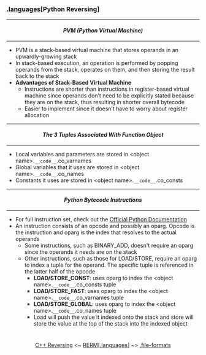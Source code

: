 ### [.languages](languages.md)[__Python Reversing__]

---
#### *<p align='center'> PVM (Python Virtual Machine) </p>*
---
* PVM is a stack-based virtual machine that stores operands in an upwardly-growing stack
* In stack-based execution, an operation is performed by popping operands from the stack, operates on them, and then storing the result back to the stack
* __Advantages of Stack-Based Virtual Machine__
  * Instructions are shorter than instructions in register-based virtual machine since operands don’t need to be explicitly stated because they are on the stack, thus resulting in shorter overall bytecode 
  * Easier to implement since it doesn’t have to worry about register allocation 

---
#### *<p align='center'> The 3 Tuples Associated With Function Object </p>*
---
* Local variables and parameters are stored in &lt;object name&gt;.`__code__`.co_varnames
* Global variables that it uses are stored in &lt;object name&gt;.`__code__`.co_names
* Constants it uses are stored in &lt;object name&gt;.`__code__`.co_consts

---
#### *<p align='center'> Python Bytecode Instructions </p>*
---
* For full instruction set, check out the [Official Python Documentation](https://docs.python.org/2/library/dis.html)
* An instruction consists of an opcode and possibly an oparg. Opcode is the instruction and oparg is the index that resolves to the actual operands
  * Some instructions, such as BINARY_ADD, doesn't require an oparg since the operands it needs are on the stack 
  * Other instructions, such as those for LOAD/STORE, require an oparg to index a tuple for the operand. The specific tuple is referenced in the latter half of the opcode
    * __LOAD/STORE_CONST__: uses oparg to index the &lt;object name&gt;.`__code__`.co_consts tuple 
    * __LOAD/STORE_FAST__: uses oparg to index the &lt;object name&gt;.`__code__`.co_varnames tuple
    * __LOAD/STORE_GLOBAL__: uses oparg to index the &lt;object name&gt;.`__code__`.co_names tuple
    * Load will push the value it indexed onto the stack and store will store the value at the top of the stack into the indexed object

#
<p align='center'><a href="C++_Reversing.md">C++ Reversing</a> <~ <a href="/README.md#table-of-contents">RERM</a>[<a href="languages.md">.languages</a>] ~> <a href="/contents/file-formats/file-formats.md">.file-formats</a></p>
